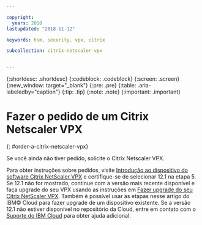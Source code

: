 ```yaml
---

copyright:
  years: 2018
lastupdated: "2018-11-12"

keywords: hsm, security, vpx, citrix

subcollection: citrix-netscaler-vpx


---
```


{:shortdesc: .shortdesc}
{:codeblock: .codeblock}
{:screen: .screen}
{:new_window: target="_blank"}
{:pre: .pre}
{:table: .aria-labeledby="caption"}
{:tip: .tip}
{:note: .note}
{:important: .important}

# Fazer o pedido de um Citrix Netscaler VPX
{: #order-a-citrix-netscaler-vpx}

Se você ainda não tiver pedido, solicite o Citrix Netscaler VPX.

Para obter instruções sobre pedidos, visite [Introdução ao dispositivo do software Citrix NetScaler VPX](/docs/infrastructure/citrix-netscaler-vpx?topic=citrix-netscaler-vpx-getting-started-with-citrix-netscaler-vpx-software-appliance) e certifique-se de selecionar 12.1 na etapa 5. Se 12.1 não for mostrado, continue com a versão mais recente disponível e faça upgrade do seu VPX usando as instruções em [Fazer upgrade do seu Citrix NetScaler VPX](/docs/infrastructure/citrix-netscaler-vpx?topic=citrix-netscaler-vpx-upgrading-your-citrix-netscaler-vpx). Também é possível usar as etapas nesse artigo do IBM© Cloud para fazer upgrade de um dispositivo existente. Se a versão 12.1 não estiver disponível no repositório da Cloud, entre em contato com o [Suporte do IBM Cloud](/docs/get-support?topic=get-support-contacting-bluemix-support-dedicated-local) para obter ajuda adicional.
